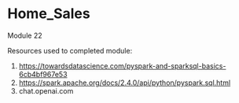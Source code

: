 # Home_Sales
Module 22

Resources used to completed module:

1. https://towardsdatascience.com/pyspark-and-sparksql-basics-6cb4bf967e53
2. https://spark.apache.org/docs/2.4.0/api/python/pyspark.sql.html
3. chat.openai.com